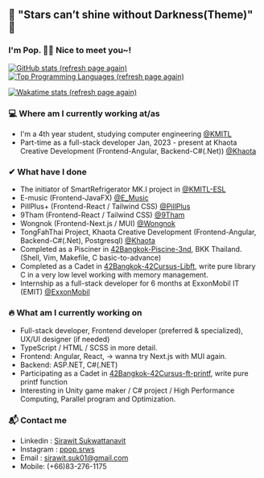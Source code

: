 ## 🌟 "Stars can’t shine without Darkness(Theme)" 🌟
<!-- [![spotify-github-profile](https://spotify-github-profile.vercel.app/api/view?uid=314syv3rgch3ver4cqoepjuyrb5a&cover_image=false&theme=default&bar_color_cover=false)](https://open.spotify.com/playlist/37i9dQZF1E35jB9haBulio) -->

### I'm Pop. 👋😄 Nice to meet you~!
[![GitHub stats (refresh page again)](https://github-readme-stats-sirawit-suk.vercel.app/api?username=sirawit-suk&show_icons=true&theme=slateorange&hide_border=true)](https://github.com/anuraghazra/github-readme-stats)
[![Top Programming Languages (refresh page again)](https://github-readme-stats-sirawit-suk.vercel.app/api/top-langs/?username=sirawit-suk&layout=compact&theme=slateorange&hide_border=true&langs_count=10)](https://github.com/anuraghazra/github-readme-stats)

[![Wakatime stats (refresh page again)](https://github-readme-stats-git-masterrstaa-rickstaa.vercel.app/api/wakatime?username=popeyeza12&theme=slateorange&layout=compact&hide_border=true&v=2)
](https://wakatime.com/dashboard)

### 💻 Where am I currently working at/as
- I'm a 4th year student, studying computer engineering [@KMITL](https://www.kmitl.ac.th)
- Part-time as a full-stack developer Jan, 2023 - present at Khaota Creative Development (Frontend-Angular, Backend-C#(.Net)) [@Khaota](http://www.khaota.com/th/index.html)


### ✔ What have I done
- The initiator of SmartRefrigerator MK.I project in [@KMITL-ESL](https://github.com/KMITL-ESL)
- E-music (Frontend-JavaFX) [@E_Music](https://github.com/Poomipat-Ch/E_Music)
- PillPlus+ (Frontend-React / Tailwind CSS) [@PillPlus](https://github.com/PillPlus-Team)
- 9Tham (Frontend-React / Tailwind CSS) [@9Tham](https://github.com/SOFT-STUDIO-GROUPWORK)
- Wongnok (Frontend-Next.js / MUI) [@Wongnok](https://github.com/TOC-GROUPWORK)
- TongFahThai Project, Khaota Creative Development (Frontend-Angular, Backend-C#(.Net), Postgresql) [@Khaota](http://www.khaota.com/th/index.html)
- Completed as a Pisciner in [42Bangkok-Piscine-3nd](https://github.com/sirawit-suk/42Bangkok-Piscine-3nd), BKK Thailand. (Shell, Vim, Makefile, C basic-to-advance)
- Completed as a Cadet in [42Bangkok-42Cursus-Libft](https://github.com/sirawit-suk/42BKK-42Cursus-Libft), write pure library C in a very low level working with memory management.
- Internship as a full-stack developer for 6 months at ExxonMobil IT (EMIT) [@ExxonMobil](https://github.com/ExxonMobil)

### 🔥 What am I currently working on
- Full-stack developer, Frontend developer (preferred & specialized), UX/UI designer (if needed)
- TypeScript / HTML / SCSS in more detail.
- Frontend: Angular, React, -> wanna try Next.js with MUI again.
- Backend: ASP.NET, C#(.NET)
- Participating as a Cadet in [42Bangkok-42Cursus-ft-printf](https://github.com/sirawit-suk/42BKK-42Cursus-ft-printf), write pure printf function
- Interesting in Unity game maker / C# project / High Performance Computing, Parallel program and Optimization.

### 📬 Contact me
- Linkedin : [Sirawit Sukwattanavit](https://www.linkedin.com/in/sirawit-suk/)
- Instagram : [ppop.srws](https://www.instagram.com/ppop.srws/)
- Email : sirawit.suk01@gmail.com
- Mobile: (+66)83-276-1175


<!-- my fav theme
- monokai
- slateorange
-->



<!--
**sirawit-suk/sirawit-suk** is a ✨ _special_ ✨ repository because its `README.md` (this file) appears on your GitHub profile.
Here are some ideas to get you started:
- 🔭 I’m currently working on ...
- 🌱 I’m currently learning ...
- 👯 I’m looking to collaborate on ...
- 🤔 I’m looking for help with ...
- 💬 Ask me about ...
- 📫 How to reach me: ...
- 😄 Pronouns: ...
- ⚡ Fun fact: ...
-->
